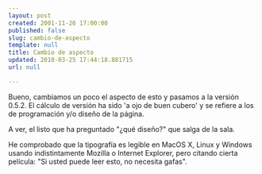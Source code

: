 ```yaml
---
layout: post
created: 2001-11-26 17:00:00
published: false
slug: cambio-de-aspecto
template: null
title: Cambio de aspecto
updated: 2010-03-25 17:44:18.881715
url: null

---
```


Bueno, cambiamos un poco el aspecto de esto y pasamos a la versión 0.5.2. El cálculo de versión ha sido 'a ojo de buen cubero' y se refiere a los  de programación y/o diseño de la página.

A ver, el listo que ha preguntado "¿qué diseño?" que salga de la sala.

He comprobado que la tipografía es legible en MacOS X, Linux y Windows usando indistintamente Mozilla o Internet Explorer, pero citando cierta película: "Si usted puede leer esto, no necesita gafas".

